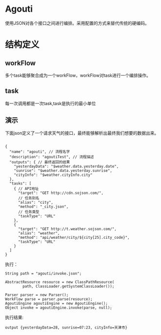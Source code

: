 # Agouti

使用JSON对各个接口之间进行编排。采用配置的方式来替代传统的硬编码。

# 结构定义

## workFlow 
多个task能够聚合成为一个workFlow，workFlow对task进行一个编排操作。


## task
每一次调用都是一次task,task是执行的最小单位

## 演示
下面json定义了一个请求天气的接口，最终能够解析出最终我们想要的数据出来。

~~~

{
  "name": "agouti", // 流程名字
  "description": "agoutiTest", // 流程描述
  "outputs": { // 最终返回的结果
    "yesterdayData": "$weather.data.yesterday.date",
    "sunrise": "$weather.data.yesterday.sunrise",
    "cityInfo": "$weather.cityInfo.city"
  },
  "tasks": [
    { // API地址
      "target": "GET http://cdn.sojson.com/",
      // 任务别名
      "alias": "city",
      "method": "_city.json",
      // 任务类型
      "taskType": "URL"
    },
    {
      "target": "GET http://t.weather.sojson.com/",
      "alias": "weather",
      "method": "api/weather/city/${city[25].city_code}",
      "taskType": "URL"
    }
  ]
}

~~~

执行：

~~~
String path = "agouti/invoke.json";

AbstractResource resource = new ClassPathResource(
        path, ClassLoader.getSystemClassLoader());

Parser parser = new Parser();
WorkFlow parse = parser.parse(resource);
AgoutiEngine agoutiEngine = new AgoutiEngine();
Object invoke = agoutiEngine.invoke(parse, null);

~~~

执行结果:

~~~
output {yesterdayData=28, sunrise=07:23, cityInfo=天津市} 
~~~
